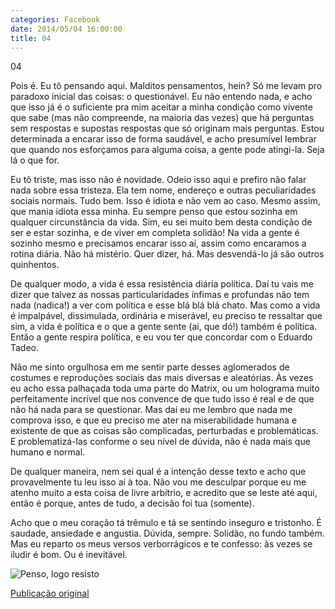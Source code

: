 ```yaml
---
categories: Facebook
date: 2014/05/04 16:00:00
title: 04
---
```


04

Pois é. Eu tô pensando aqui. Malditos pensamentos, hein? Só me levam pro paradoxo inicial das coisas: o questionável. Eu não entendo nada, e acho que isso já é o suficiente pra mim aceitar a minha condição como vivente que sabe (mas não compreende, na maioria das vezes) que há perguntas sem respostas e supostas respostas que só originam mais perguntas. Estou determinada a encarar isso de forma saudável, e acho presumível lembrar que quando nos esforçamos para alguma coisa, a gente pode atingi-la. Seja lá o que for.

Eu tô triste, mas isso não é novidade. Odeio isso aqui e prefiro não falar nada sobre essa tristeza. Ela tem nome, endereço e outras peculiaridades sociais normais. Tudo bem. Isso é idiota e não vem ao caso.
Mesmo assim, que mania idiota essa minha. Eu sempre penso que estou sozinha em qualquer circunstância da vida. Sim, eu sei muito bem desta condição de ser e estar sozinha, e de viver em completa solidão! Na vida a gente é sozinho mesmo e precisamos encarar isso aí, assim como encaramos a rotina diária. Não há mistério. Quer dizer, há. Mas desvendá-lo já são outros quinhentos.

De qualquer modo, a vida é essa resistência diária política. Daí tu vais me dizer que talvez as nossas particularidades ínfimas e profundas não tem nada (nadica!) a ver com política e esse blá blá blá chato. Mas como a vida é impalpável, dissimulada, ordinária e miserável, eu preciso te ressaltar que sim, a vida é política e o que a gente sente (ai, que dó!) também é política. Então a gente respira política, e eu vou ter que concordar com o Eduardo Tadeo.

Não me sinto orgulhosa em me sentir parte desses aglomerados de costumes e reproduções sociais das mais diversas e aleatórias. Às vezes eu acho essa palhaçada toda uma parte do Matrix, ou um holograma muito perfeitamente incrível que nos convence de que tudo isso é real e de que não há nada para se questionar. Mas daí eu me lembro que nada me comprova isso, e que eu preciso me ater na miserabilidade humana e existente de que as coisas são complicadas, perturbadas e problemáticas. E problematizá-las conforme o seu nível de dúvida, não é nada mais que humano e normal.

De qualquer maneira, nem sei qual é a intenção desse texto e acho que provavelmente tu leu isso aí à toa. Não vou me desculpar porque eu me atenho muito a esta coisa de livre arbítrio, e acredito que se leste até aqui, então é porque, antes de tudo, a decisão foi tua (somente).

Acho que o meu coração tá trêmulo e tá se sentindo inseguro e tristonho. É saudade, ansiedade e angustia. Dúvida, sempre. Solidão, no fundo também. Mas eu reparto os meus versos verborrágicos e te confesso: às vezes se iludir é bom. Ou é inevitável.

![Penso, logo resisto][1]

[Publicação original](https://www.facebook.com/photo.php?fbid=1419532848317079&set=a.1418042228466141.1073741828.1418031755133855)

[1]: ../../img/10310626_1419532848317079_5980305426727206686_n.png
